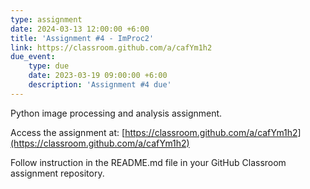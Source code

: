 ```yaml
---
type: assignment
date: 2024-03-13 12:00:00 +6:00
title: 'Assignment #4 - ImProc2'
link: https://classroom.github.com/a/cafYm1h2
due_event: 
    type: due
    date: 2023-03-19 09:00:00 +6:00
    description: 'Assignment #4 due'
---
```

Python image processing and analysis assignment.  

Access the assignment at: [https://classroom.github.com/a/cafYm1h2](https://classroom.github.com/a/cafYm1h2)  

Follow instruction in the README.md file in your GitHub Classroom assignment repository.
